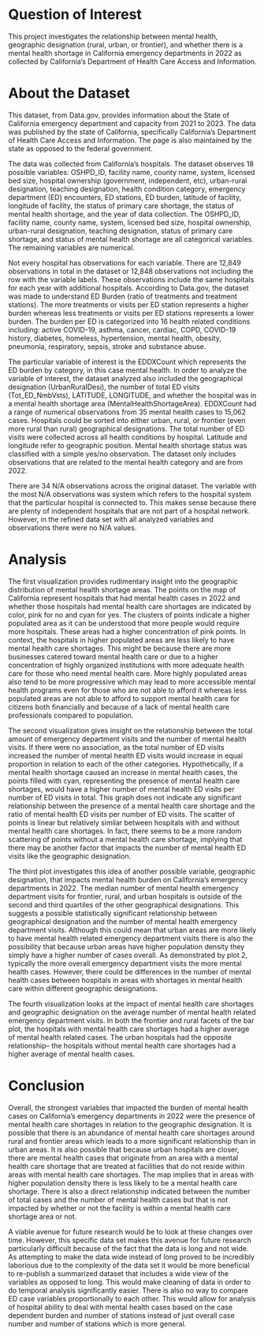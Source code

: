 # Question of Interest

This project investigates the relationship between mental health, geographic designation (rural, urban, or frontier), and whether there is a mental health shortage in California emergency departments in 2022 as collected by California’s Department of Health Care Access and Information.

# About the Dataset

This dataset, from Data.gov, provides information about the State of California emergency department and capacity from 2021 to 2023. The data was published by the state of California, specifically California’s Department of Health Care Access and Information. The page is also maintained by the state as opposed to the federal government.

The data was collected from California’s hospitals. The dataset observes 18 possible variables: OSHPD_ID, facility name, county name, system, licensed bed size, hospital ownership (government, independent, etc), urban-rural designation, teaching designation, health condition category, emergency department (ED) encounters, ED stations, ED burden, latitude of facility, longitude of facility, the status of primary care shortage, the status of mental health shortage, and the year of data collection. The OSHPD_ID, facility name, county name, system, licensed bed size, hospital ownership, urban-rural designation, teaching designation, status of primary care shortage, and status of mental health shortage are all categorical variables. The remaining variables are numerical.

Not every hospital has observations for each variable. There are 12,849 observations in total in the dataset or 12,848 observations not including the row with the variable labels. These observations include the same hospitals for each year with additional hospitals. According to Data.gov, the dataset was made to understand ED Burden (ratio of treatments and treatment stations). The more treatments or visits per ED station represents a higher burden whereas less treatments or visits per ED stations represents a lower burden. The burden per ED is categorized into 16 health related conditions including: active COVID-19, asthma, cancer, cardiac, COPD, COVID-19 history, diabetes, homeless, hypertension, mental health, obesity, pneumonia, respiratory, sepsis, stroke and substance abuse.

The particular variable of interest is the EDDXCount which represents the ED burden by category, in this case mental health. In order to analyze the variable of interest, the dataset analyzed also included the geographical designation (UrbanRuralDesi), the number of total ED visits (Tot_ED_NmbVsts), LATITUDE, LONGITUDE, and whether the hospital was in a mental health shortage area (MentalHealthShortageArea). EDDXCount had a range of numerical observations from 35 mental health cases to 15,062 cases. Hospitals could be sorted into either urban, rural, or frontier (even more rural than rural) geographical designations. The total number of ED visits were collected across all health conditions by hospital. Latitude and longitude refer to geographic position. Mental health shortage status was classified with a simple yes/no observation. The dataset only includes observations that are related to the mental health category and are from 2022.

There are 34 N/A observations across the original dataset. The variable with the most N/A observations was system which refers to the hospital system that the particular hospital is connected to. This makes sense because there are plenty of independent hospitals that are not part of a hospital network. However, in the refined data set with all analyzed variables and observations there were no N/A values.

# Analysis

The first visualization provides rudimentary insight into the geographic distribution of mental health shortage areas. The points on the map of California represent hospitals that had mental health cases in 2022 and whether those hospitals had mental health care shortages are indicated by color, pink for no and cyan for yes. The clusters of points indicate a higher populated area as it can be understood that more people would require more hospitals. These areas had a higher concentration of pink points. In context, the hospitals in higher populated areas are less likely to have mental health care shortages. This might be because there are more businesses catered toward mental health care or due to a higher concentration of highly organized institutions with more adequate health care for those who need mental health care. More highly populated areas also tend to be more progressive which may lead to more accessible mental health programs even for those who are not able to afford it whereas less populated areas are not able to afford to support mental health care for citizens both financially and because of a lack of mental health care professionals compared to population.

The second visualization gives insight on the relationship between the total amount of emergency department visits and the number of mental health visits. If there were no association, as the total number of ED visits increased the number of mental health ED visits would increase in equal proportion in relation to each of the other categories. Hypothetically, if a mental health shortage caused an increase in mental health cases, the points filled with cyan, representing the presence of mental health care shortages, would have a higher number of mental health ED visits per number of ED visits in total. This graph does not indicate any significant relationship between the presence of a mental health care shortage and the ratio of mental health ED visits per number of ED visits. The scatter of points is linear but relatively similar between hospitals with and without mental health care shortages. In fact, there seems to be a more random scattering of points without a mental health care shortage, implying that there may be another factor that impacts the number of mental health ED visits like the geographic designation.

The third plot investigates this idea of another possible variable, geographic designation, that impacts mental health burden on California’s emergency departments in 2022. The median number of mental health emergency department visits for frontier, rural, and urban hospitals is outside of the second and third quartiles of the other geographical designations. This suggests a possible statistically significant relationship between geographical designation and the number of mental health emergency department visits. Although this could mean that urban areas are more likely to have mental health related emergency department visits there is also the possibility that because urban areas have higher population density they simply have a higher number of cases overall. As demonstrated by plot 2, typically the more overall emergency department visits the more mental health cases. However, there could be differences in the number of mental health cases between hospitals in areas with shortages in mental health care within different geographic designations.

The fourth visualization looks at the impact of mental health care shortages and geographic designation on the average number of mental health related emergency department visits. In both the frontier and rural facets of the bar plot, the hospitals with mental health care shortages had a higher average of mental health related cases. The urban hospitals had the opposite relationship– the hospitals without mental health care shortages had a higher average of mental health cases.

# Conclusion

Overall, the strongest variables that impacted the burden of mental health cases on California’s emergency departments in 2022 were the presence of mental health care shortages in relation to the geographic designation. It is possible that there is an abundance of mental health care shortages around rural and frontier areas which leads to a more significant relationship than in urban areas. It is also possible that because urban hospitals are closer, there are mental health cases that originate from an area with a mental health care shortage that are treated at facilities that do not reside within areas with mental health care shortages. The map implies that in areas with higher population density there is less likely to be a mental health care shortage. There is also a direct relationship indicated between the number of total cases and the number of mental health cases but that is not impacted by whether or not the facility is within a mental health care shortage area or not.

A viable avenue for future research would be to look at these changes over time. However, this specific data set makes this avenue for future research particularly difficult because of the fact that the data is long and not wide. As attempting to make the data wide instead of long proved to be incredibly laborious due to the complexity of the data set it would be more beneficial to re-publish a summarized dataset that includes a wide view of the variables as opposed to long. This would make cleaning of data in order to do temporal analysis significantly easier. There is also no way to compare ED case variables proportionally to each other. This would allow for analysis of hospital ability to deal with mental health cases based on the case dependent burden and number of stations instead of just overall case number and number of stations which is more general.
